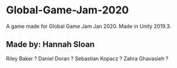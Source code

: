 # Global-Game-Jam-2020
A game made for Global Game Jam Jan 2020. Made in Unity 2019.3.

Made by:
Hannah Sloan
-----
Riley Baker    ?
Daniel Doran    ?
Sebastian Kopacz    ?
Zahra Ghavasieh    ?
